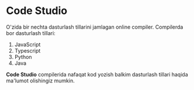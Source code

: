 # Code Studio 
O'zida bir nechta dasturlash tillarini jamlagan online compiler.
Compilerda bor dasturlash tillari: 
1. JavaScript
2. Typescript
3. Python
4. Java

<b>Code Studio</b> compilerida nafaqat kod yozish balkim dasturlash tillari haqida ma'lumot olishingiz mumkin.